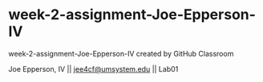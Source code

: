 # week-2-assignment-Joe-Epperson-IV
week-2-assignment-Joe-Epperson-IV created by GitHub Classroom

Joe Epperson, IV || jee4cf@umsystem.edu || Lab01
